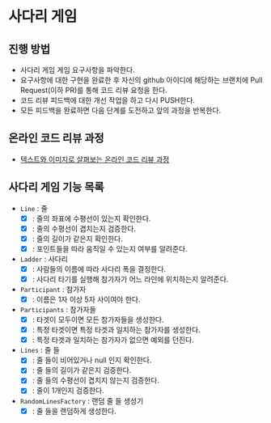 # 사다리 게임
## 진행 방법
* 사다리 게임 게임 요구사항을 파악한다.
* 요구사항에 대한 구현을 완료한 후 자신의 github 아이디에 해당하는 브랜치에 Pull Request(이하 PR)를 통해 코드 리뷰 요청을 한다.
* 코드 리뷰 피드백에 대한 개선 작업을 하고 다시 PUSH한다.
* 모든 피드백을 완료하면 다음 단계를 도전하고 앞의 과정을 반복한다.

## 온라인 코드 리뷰 과정
* [텍스트와 이미지로 살펴보는 온라인 코드 리뷰 과정](https://github.com/nextstep-step/nextstep-docs/tree/master/codereview)

## 사다리 게임 기능 목록
* `Line` : 줄
    * [x] : 줄의 좌표에 수평선이 있는지 확인한다.
    * [x] : 줄의 수평선이 겹치는지 검증한다.
    * [x] : 줄의 길이가 같은지 확인한다.
    * [x] : 포인트들을 따라 움직일 수 있는지 여부를 알려준다.

* `Ladder` : 사다리
    * [x] : 사람들의 이름에 따라 사다리 폭을 결정한다.
    * [x] : 사다리 타기를 실행해 참가자가 어느 라인에 위치하는지 알려준다.

* `Participant` : 참가자
    * [x] : 이름은 1자 이상 5자 사이여야 한다.

* `Participants` : 참가자들
    * [x] : 타겟이 모두이면 모든 참가자들을 생성한다.
    * [x] : 특정 타겟이면 특정 타겟과 일치하는 참가자를 생성한다.
    * [x] : 특정 타겟과 일치하는 참가자가 없으면 예외를 던진다.

* `Lines` : 줄 들
    * [x] : 줄 들이 비어있거나 null 인지 확인한다. 
    * [x] : 줄 들의 길이가 같은지 검증한다.
    * [x] : 줄 들의 수평선이 겹치지 않는지 검증한다.
    * [x] : 줄이 1개인지 검증한다.

* `RandomLinesFactory` : 랜덤 줄 들 생성기
    * [x] : 줄 들을 랜덤하게 생성한다.

